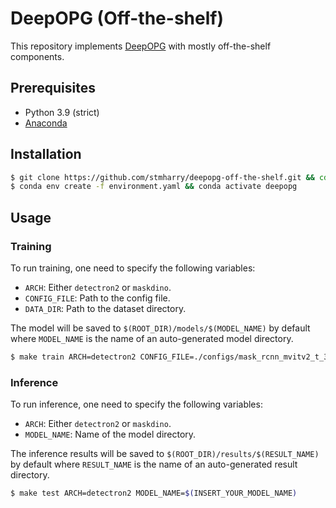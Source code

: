 # DeepOPG (Off-the-shelf)

This repository implements [DeepOPG](https://arxiv.org/abs/2103.08290) with mostly off-the-shelf components.

## Prerequisites

- Python 3.9 (strict)
- [Anaconda](https://docs.anaconda.com/free/anaconda/install/)

## Installation

```bash
$ git clone https://github.com/stmharry/deepopg-off-the-shelf.git && cd deepopg-off-the-shelf
$ conda env create -f environment.yaml && conda activate deepopg
```

## Usage

### Training

To run training, one need to specify the following variables:

- `ARCH`: Either `detectron2` or `maskdino`.
- `CONFIG_FILE`: Path to the config file.
- `DATA_DIR`: Path to the dataset directory.

The model will be saved to `$(ROOT_DIR)/models/$(MODEL_NAME)` by default where `MODEL_NAME` is the name of an auto-generated model directory.

```bash
$ make train ARCH=detectron2 CONFIG_FILE=./configs/mask_rcnn_mvitv2_t_3x.py
```

### Inference

To run inference, one need to specify the following variables:

- `ARCH`: Either `detectron2` or `maskdino`.
- `MODEL_NAME`: Name of the model directory.

The inference results will be saved to `$(ROOT_DIR)/results/$(RESULT_NAME)` by default where `RESULT_NAME` is the name of an auto-generated result directory.

```bash
$ make test ARCH=detectron2 MODEL_NAME=$(INSERT_YOUR_MODEL_NAME)
```
